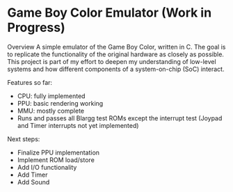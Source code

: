 # Game Boy Color Emulator (Work in Progress)

Overview
A simple emulator of the Game Boy Color, written in C.
The goal is to replicate the functionality of the original hardware as closely as possible.
This project is part of my effort to deepen my understanding of low-level systems and how different components of a system-on-chip (SoC) interact.

Features so far:
  - CPU: fully implemented
  - PPU: basic rendering working
  - MMU: mostly complete
  - Runs and passes all Blargg test ROMs except the interrupt test (Joypad and Timer interrupts not yet implemented)

Next steps:
  - Finalize PPU implementation
  - Implement ROM load/store
  - Add I/O functionality
  - Add Timer
  - Add Sound
